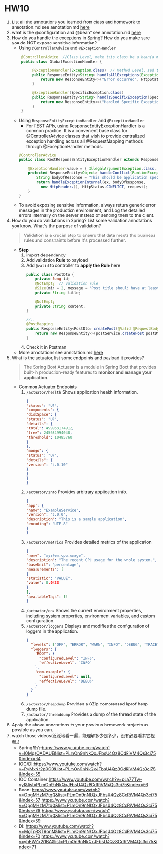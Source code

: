 # HW10
1. List all the annotations you learned from class and homework to annotation.md
   see annotation.md [here](annotation.md)
2. what is the @configuration and @bean?
   see annotation.md [here](annotation.md)
3. How do you handle the exceptions in Spring? How do you make sure you do NOT expose sensitive information?
   - Using `@ControllerAdvice` and `@ExceptionHandler`
     ```java
      @ControllerAdvice  //Class Level, make this class be a bean(a managed class/object)
      public class GlobalExceptionHandler {
   
           @ExceptionHandler(Exception.class)  // Method Level, sed to handle the specific exceptions and sending the custom responses to the client
           public ResponseEntity<String> handleAllExceptions(Exception ex) {
               return new ResponseEntity<>("Error occurred", HttpStatus.INTERNAL_SERVER_ERROR);
           }
   
           @ExceptionHandler(SpecificException.class)
           public ResponseEntity<String> handleSpecificException(SpecificException ex) {
               return new ResponseEntity<>("Handled Specific Exception", HttpStatus.BAD_REQUEST);
           }
      }
      ```
   - Using `ResponseEntityExceptionHandler` and `@ExceptionHandler`
      - For REST APIs, using ResponseEntityExceptionHandler is a common practice. It is a convenient base class for @ControllerAdvice classes that wish to provide centralized exception handling across all @RequestMapping methods through @ExceptionHandler methods.
     ```java
     @ControllerAdvice
     public class RestResponseEntityExceptionHandler extends ResponseEntityExceptionHandler {
   
         @ExceptionHandler(value = { IllegalArgumentException.class, IllegalStateException.class })
         protected ResponseEntity<Object> handleConflict(RuntimeException ex, WebRequest request) {
             String bodyOfResponse = "This should be application specific";
             return handleExceptionInternal(ex, bodyOfResponse, 
               new HttpHeaders(), HttpStatus.CONFLICT, request);
         }
     }
     ```
   - To avoid exposing sensitive information, always return generic error messages in the production environment, and Log the detailed errors internally on the server instead of sending them to the client.
4. How do you do validations in Spring? List some validation annotations you know. What's the purpose of validation?
   >  Validation is a crucial step to ensure that data meets the business rules and constraints before it's processed further.
   - **Step**
     1. import dependency
     2. Add validation **Rule** to payload
     3. Add `@valid` to controller to **apply the Rule** here
        ```java
        public class PostDto {
            private long id;
            @NotEmpty  // validation rule
            @Size(min = 2, message = "Post title should have at least 2 characters")
            private String title;
       
            @NotEmpty
            private String content;
        }
   
        //...
        @PostMapping
        public ResponseEntity<PostDto> createPost(@Valid @RequestBody PostDto postDto) {
            return new ResponseEntity<>(postService.createPost(postDto), HttpStatus.CREATED);
        }
        ```
     4. Check it in Postman
   - More annotations see annotation.md [here](annotation.md)
5. What is the actuator, list some endpoints and payload it provides?
    > The Spring Boot Actuator is a module in Spring Boot that provides built-in production-ready features to **monitor and manage your application**.
   - Common Actuator Endpoints
     1. `/actuator/health`
        Shows application health information.
           ```json
           {
           "status": "UP",
           "components": {
           "diskSpace": {
           "status": "UP",
           "details": {
           "total": 499963174912,
           "free": 245684994048,
           "threshold": 10485760
           }
           },
           "mongo": {
           "status": "UP",
           "details": {
           "version": "4.0.10"
           }
           }
           }
           }
           ```
     2. `/actuator/info`
        Provides arbitrary application info.
        ```json
        {
        "app": {
        "name": "ExampleService",
        "version": "1.0.0",
        "description": "This is a sample application",
        "encoding": "UTF-8"
        }
        }
        ```
     3. `/actuator/metrics`
     Provides detailed metrics of the application
          ```json
          {
          "name": "system.cpu.usage",
          "description": "The recent CPU usage for the whole system.",
          "baseUnit": "percentage",
          "measurements": [
          {
          "statistic": "VALUE",
          "value": 0.0423
          }
          ],
          "availableTags": []
          }
          ```
     4. `/actuator/env`
        Shows the current environment properties, including system properties, environment variables, and custom configuration.
     5. `/actuator/loggers`
        Displays and modifies the configuration of loggers in the application.
         ```json
         {
           "levels": ["OFF", "ERROR", "WARN", "INFO", "DEBUG", "TRACE"],
           "loggers": {
             "ROOT": {
               "configuredLevel": "INFO",
               "effectiveLevel": "INFO"
             },
             "com.example": {
               "configuredLevel": null,
               "effectiveLevel": "DEBUG"
             }
           }
         }
         ```
     6. `/actuator/heapdump`
        Provides a GZip compressed hprof heap dump file.
     7. `/actuator/threaddump`
        Provides a dump of the thread state of the application.
6. Apply the above annotations to your previous homework projects as possible as you can.
7. watch those videos(泛泛地看一遍，能理解多少是多少，没有必要看其它视频。)
   - Spring简介:https://www.youtube.com/watch?v=l0MqsOADAUE&list=PLmOn9nNkQxJFbsU4Qz8CdRiVM4Qs3ci75&index=64
   - IOC/DI:https://www.youtube.com/watch?v=PyMxNr2p0C0&list=PLmOn9nNkQxJFbsU4Qz8CdRiVM4Qs3ci75&index=65
   - IOC Container:https://www.youtube.com/watch?v=pLa77Tw-yyI&list=PLmOn9nNkQxJFbsU4Qz8CdRiVM4Qs3ci75&index=66
   - Bean:
   https://www.youtube.com/watch?v=OpgMHzM7tgQ&list=PLmOn9nNkQxJFbsU4Qz8CdRiVM4Qs3ci75&index=67
   https://www.youtube.com/watch?v=OpgMHzM7tgQ&list=PLmOn9nNkQxJFbsU4Qz8CdRiVM4Qs3ci75&index=68
   https://www.youtube.com/watch?v=OpgMHzM7tgQ&list=PLmOn9nNkQxJFbsU4Qz8CdRiVM4Qs3ci75&index=69
   - DI:
   https://www.youtube.com/watch?v=MgTpBST9onM&list=PLmOn9nNkQxJFbsU4Qz8CdRiVM4Qs3ci75&index=70
   https://www.youtube.com/watch?v=yhEWZx2i1BA&list=PLmOn9nNkQxJFbsU4Qz8CdRiVM4Qs3ci75&index=71